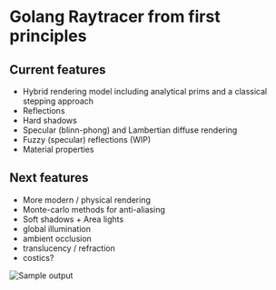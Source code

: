 # Golang Raytracer from first principles

## Current features
 * Hybrid rendering model including analytical prims and a classical stepping approach
 * Reflections
 * Hard shadows
 * Specular (blinn-phong) and Lambertian diffuse rendering
 * Fuzzy (specular) reflections (WIP)
 * Material properties

## Next features
 * More modern / physical rendering
 * Monte-carlo methods for anti-aliasing
 * Soft shadows + Area lights
 * global illumination
 * ambient occlusion
 * translucency / refraction
 * costics?

![Sample output](sample.ppm)